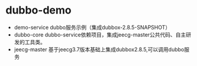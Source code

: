 # dubbo-demo


* demo-service    dubbo服务示例（集成dubbox-2.8.5-SNAPSHOT）
* dubbo-core      dubbo-service依赖项目，集成jeecg-master公共代码、自主研发的工具类。
* jeecg-master    基于jeecg3.7版本基础上集成dubbox2.8.5,可以调用dubbo服务
